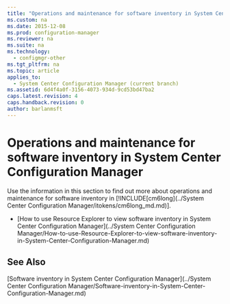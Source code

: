 ```yaml
---
title: "Operations and maintenance for software inventory in System Center Configuration Manager"
ms.custom: na
ms.date: 2015-12-08
ms.prod: configuration-manager
ms.reviewer: na
ms.suite: na
ms.technology: 
  - configmgr-other
ms.tgt_pltfrm: na
ms.topic: article
applies_to: 
  - System Center Configuration Manager (current branch)
ms.assetid: 6d4f4a0f-3156-4073-934d-9cd53bd47ba2
caps.latest.revision: 4
caps.handback.revision: 0
author: barlanmsft
---
```

# Operations and maintenance for software inventory in System Center Configuration Manager
Use the information in this section to find out more about operations and maintenance for software inventory in [!INCLUDE[cm6long](../System Center Configuration Manager/itokens/cm6long_md.md)].  
  
-   [How to use Resource Explorer to view software inventory in System Center Configuration Manager](../System Center Configuration Manager/How-to-use-Resource-Explorer-to-view-software-inventory-in-System-Center-Configuration-Manager.md)  
  
## See Also  
 [Software inventory in System Center Configuration Manager](../System Center Configuration Manager/Software-inventory-in-System-Center-Configuration-Manager.md)
